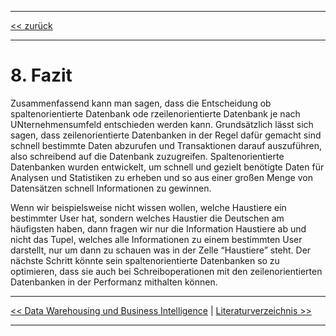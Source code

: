 ***

[<< zurück](02_toc.md)

***

# 8. Fazit

Zusammenfassend kann man sagen, dass die Entscheidung ob spaltenorientierte Datenbank ode rzeilenorientierte Datenbank je nach UNternehmensumfeld entschieden werden kann.
Grundsätzlich lässt sich sagen, dass zeilenorientierte Datenbanken in der Regel dafür gemacht sind schnell bestimmte Daten abzurufen und Transaktionen darauf auszuführen, also schreibend auf die Datenbank zuzugreifen.
Spaltenorientierte Datenbanken wurden entwickelt, um schnell und gezielt benötigte Daten für Analysen und Statistiken zu erheben und so aus einer großen Menge von Datensätzen schnell Informationen zu gewinnen.

Wenn wir beispielsweise nicht wissen wollen, welche Haustiere ein bestimmter User hat, sondern welches Haustier die Deutschen am häufigsten haben, dann fragen wir nur die Information Haustiere ab und nicht das Tupel, welches alle Informationen zu einem bestimmten User darstellt, nur um dann zu schauen was in der Zelle “Haustiere” steht. Der nächste Schritt könnte sein spaltenorientierte Datenbanken so zu optimieren, dass sie auch bei Schreiboperationen mit den zeilenorientierten Datenbanken in der Performanz mithalten können.




***

[<< Data Warehousing und Business Intelligence](09_data_warehouse.md) | [Literaturverzeichnis >>](references.md)

***